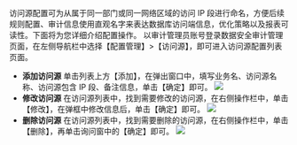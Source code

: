 访问源配置可为从属于同一部门或同一网络区域的访问 IP 段进行命名，方便后续规则配置、审计信息使用直观名字来表达数据库访问端信息，优化策略以及报表可读性。下面将为您详细介绍配置操作。
以审计管理员账号登录数据安全审计管理页面，在左侧导航栏中选择【配置管理】>【访问源】，即可进入访问源配置列表页面。
- **添加访问源**
单击列表上方【添加】，在弹出窗口中，填写业务名、访问源名称、访问源包含 IP 段、备注信息，单击【确定】即可。
![](https://main.qcloudimg.com/raw/3967b26460bc099bbcc8f7388d39eeca.png)
- **修改访问源**
在访问源列表中，找到需要修改的访问源，在右侧操作栏中，单击【修改】，在弹框中修改信息后，单击【确定】即可。
![](https://main.qcloudimg.com/raw/f9a5f1c6740e77f23cb9bda13f1c01d0.png)
- **删除访问源**
在访问源列表中，找到需要删除的访问源，在右侧操作栏中，单击【删除】，再单击询问窗中的【确定】即可。
![](https://main.qcloudimg.com/raw/17350a3419ea67d8edb77f55dbbfbfd0.png)
